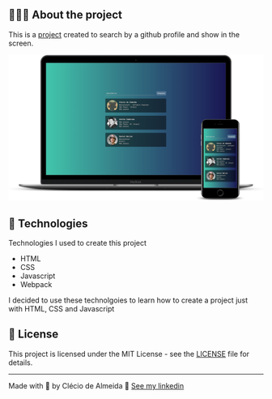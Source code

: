 ## 👨🏽‍💻 About the project
This is a [project](https://githubjs.netlify.app/) created to search by a github profile and show in the screen.

![Project image desktop and mobile](https://raw.githubusercontent.com/Clecio013/github-user/master/assets/mockup.png)

## 🚀 Technologies
Technologies I used to create this project

* HTML
* CSS
* Javascript
* Webpack

I decided to use these technolgoies to learn how to create a project just with HTML, CSS and Javascript

## 📝 License
This project is licensed under the MIT License - see the [LICENSE](LICENSE) file for details.

---

Made with 💛&nbsp;by Clécio de Almeida 🎸&nbsp;[See my linkedin](https://www.linkedin.com/in/clecio-de-ameida-junior/)
